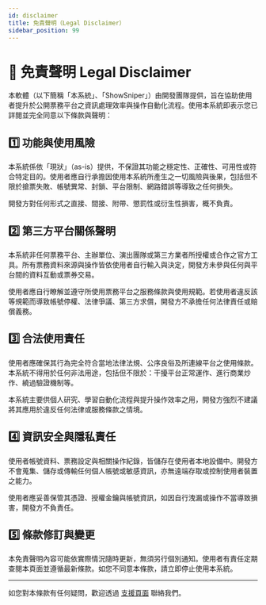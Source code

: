 ```yaml
---
id: disclaimer
title: 免責聲明（Legal Disclaimer）
sidebar_position: 99
---
```


# 📜 免責聲明 Legal Disclaimer

本軟體（以下簡稱「本系統」、「ShowSniper」）由開發團隊提供，旨在協助使用者提升於公開票務平台之資訊處理效率與操作自動化流程。使用本系統即表示您已詳閱並完全同意以下條款與聲明：

## 1️⃣ 功能與使用風險

本系統係依「現狀」（as-is）提供，不保證其功能之穩定性、正確性、可用性或符合特定目的。使用者應自行承擔因使用本系統所產生之一切風險與後果，包括但不限於搶票失敗、帳號異常、封鎖、平台限制、網路錯誤等導致之任何損失。

開發方對任何形式之直接、間接、附帶、懲罰性或衍生性損害，概不負責。

## 2️⃣ 第三方平台關係聲明

本系統非任何票務平台、主辦單位、演出團隊或第三方業者所授權或合作之官方工具。所有票務資料來源與操作皆依使用者自行輸入與決定，開發方未參與任何與平台間的資料互動或票券交易。

使用者應自行瞭解並遵守所使用票務平台之服務條款與使用規範。若使用者違反該等規範而導致帳號停權、法律爭議、第三方求償，開發方不承擔任何法律責任或賠償義務。

## 3️⃣ 合法使用責任

使用者應確保其行為完全符合當地法律法規、公序良俗及所連線平台之使用條款。本系統不得用於任何非法用途，包括但不限於：干擾平台正常運作、進行商業炒作、繞過驗證機制等。

本系統主要供個人研究、學習自動化流程與提升操作效率之用，開發方強烈不建議將其應用於違反任何法律或服務條款之情境。

## 4️⃣ 資訊安全與隱私責任

使用者帳號資料、票務設定與相關操作紀錄，皆儲存在使用者本地設備中。開發方不會蒐集、儲存或傳輸任何個人帳號或敏感資訊，亦無遠端存取或控制使用者裝置之能力。

使用者應妥善保管其憑證、授權金鑰與帳號資訊，如因自行洩漏或操作不當導致損害，開發方不負責任。

## 5️⃣ 條款修訂與變更

本免責聲明內容可能依實際情況隨時更新，無須另行個別通知。使用者有責任定期查閱本頁面並遵循最新條款。如您不同意本條款，請立即停止使用本系統。

---

如您對本條款有任何疑問，歡迎透過 [支援頁面](/docs/support) 聯絡我們。
